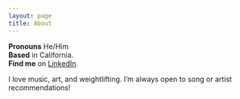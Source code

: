 ```yaml
---
layout: page
title: About
---
```



**Pronouns** He/Him<br>
**Based** in California.<br>
**Find me** on [LinkedIn](https://linkedin.com/in/antorpaul).<br>

I love music, art, and weightlifting. I’m always open to song or artist recommendations! 

